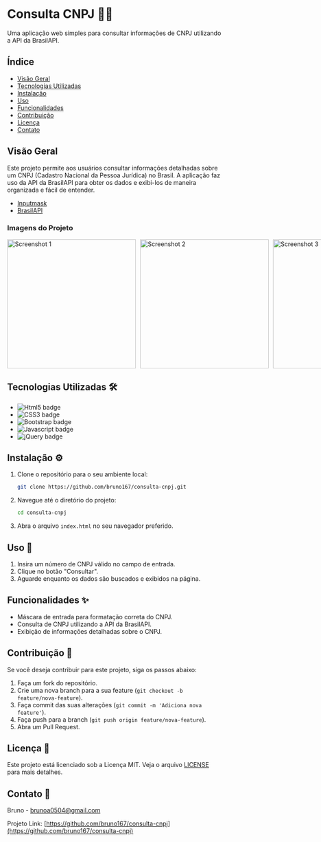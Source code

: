 # Consulta CNPJ 🕵️‍♂️

Uma aplicação web simples para consultar informações de CNPJ utilizando a API da BrasilAPI.

## Índice

- [Visão Geral](#visão-geral)
- [Tecnologias Utilizadas](#tecnologias-utilizadas)
- [Instalação](#instalação)
- [Uso](#uso)
- [Funcionalidades](#funcionalidades)
- [Contribuição](#contribuição)
- [Licença](#licença)
- [Contato](#contato)

## Visão Geral

Este projeto permite aos usuários consultar informações detalhadas sobre um CNPJ (Cadastro Nacional da Pessoa Jurídica) no Brasil. A aplicação faz uso da API da BrasilAPI para obter os dados e exibi-los de maneira organizada e fácil de entender. 

- [Inputmask](https://github.com/RobinHerbots/Inputmask)
- [BrasilAPI](https://brasilapi.com.br/)

### Imagens do Projeto

<div style="display: flex; gap: 10px;">

  <img src="images/screenshot1.png" alt="Screenshot 1" width="300"/>
  <img src="images/screenshot2.png" alt="Screenshot 2" width="300"/>
  <img src="images/screenshot3.png" alt="Screenshot 3" width="300"/>

</div>


## Tecnologias Utilizadas 🛠️

- ![Html5 badge](https://img.shields.io/badge/HTML5-E34F26?style=for-the-badge&logo=html5&logoColor=white)
- ![CSS3 badge](https://img.shields.io/badge/CSS3-1572B6?style=for-the-badge&logo=css3&logoColor=white)
- ![Bootstrap badge](https://img.shields.io/badge/Bootstrap-563D7C?style=for-the-badge&logo=bootstrap&logoColor=white)
- ![Javascript badge](https://img.shields.io/badge/JavaScript-F7DF1E?style=for-the-badge&logo=javascript&logoColor=black)
- ![jQuery badge](https://img.shields.io/badge/jQuery-0769AD?style=for-the-badge&logo=jquery&logoColor=white)

## Instalação ⚙️

1. Clone o repositório para o seu ambiente local:

   ```bash
   git clone https://github.com/bruno167/consulta-cnpj.git
   ```

2. Navegue até o diretório do projeto:

   ```bash
   cd consulta-cnpj
   ```

3. Abra o arquivo `index.html` no seu navegador preferido.

## Uso 🚀

1. Insira um número de CNPJ válido no campo de entrada.
2. Clique no botão "Consultar".
3. Aguarde enquanto os dados são buscados e exibidos na página.

## Funcionalidades ✨

- Máscara de entrada para formatação correta do CNPJ.
- Consulta de CNPJ utilizando a API da BrasilAPI.
- Exibição de informações detalhadas sobre o CNPJ.

## Contribuição 🤝

Se você deseja contribuir para este projeto, siga os passos abaixo:

1. Faça um fork do repositório.
2. Crie uma nova branch para a sua feature (`git checkout -b feature/nova-feature`).
3. Faça commit das suas alterações (`git commit -m 'Adiciona nova feature'`).
4. Faça push para a branch (`git push origin feature/nova-feature`).
5. Abra um Pull Request.

## Licença 📝

Este projeto está licenciado sob a Licença MIT. Veja o arquivo [LICENSE](License) para mais detalhes.

## Contato 📧

Bruno - [brunoa0504@gmail.com](mailto:brunoa0504@gmail.com)

Projeto Link: [https://github.com/bruno167/consulta-cnpj](https://github.com/bruno167/consulta-cnpj)